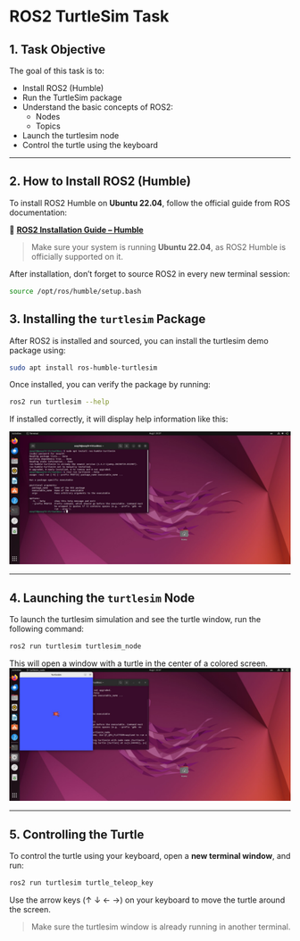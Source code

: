 # ROS2 TurtleSim Task


## 1. Task Objective
The goal of this task is to:

- Install ROS2 (Humble)
- Run the TurtleSim package
- Understand the basic concepts of ROS2:
  - Nodes
  - Topics
- Launch the turtlesim node
- Control the turtle using the keyboard

---

## 2. How to Install ROS2 (Humble)

To install ROS2 Humble on **Ubuntu 22.04**, follow the official guide from ROS documentation:

🔗 **[ROS2 Installation Guide – Humble](https://docs.ros.org/en/humble/Installation/Ubuntu-Install-Debians.html)**

> Make sure your system is running **Ubuntu 22.04**, as ROS2 Humble is officially supported on it.

After installation, don’t forget to source ROS2 in every new terminal session:

```bash
source /opt/ros/humble/setup.bash
```

## 3. Installing the `turtlesim` Package

After ROS2 is installed and sourced, you can install the turtlesim demo package using:

```bash
sudo apt install ros-humble-turtlesim
```
Once installed, you can verify the package by running:

```bash
ros2 run turtlesim --help
```
If installed correctly, it will display help information like this:

![insta](insta.jpg)

---

## 4. Launching the `turtlesim` Node

To launch the turtlesim simulation and see the turtle window, run the following command:

```bash
ros2 run turtlesim turtlesim_node
```

This will open a window with a turtle in the center of a colored screen.
![Window](window.jpg)

---

## 5. Controlling the Turtle

To control the turtle using your keyboard, open a **new terminal window**, and run:

```bash
ros2 run turtlesim turtle_teleop_key
```
Use the arrow keys (↑ ↓ ← →) on your keyboard to move the turtle around the screen.
> Make sure the turtlesim window is already running in another terminal.

